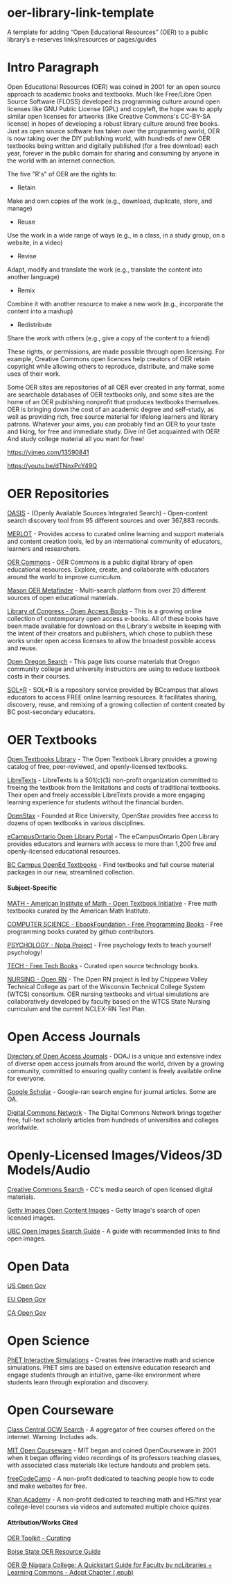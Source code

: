 # oer-library-link-template

A template for adding “Open Educational Resources” (OER) to a public library’s e-reserves links/resources or pages/guides

# Intro Paragraph

Open Educational Resources (OER) was coined in 2001 for an open source approach to academic books and textbooks. Much like Free/Libre Open Source Software (FLOSS) developed its programming culture around open licenses like GNU Public License (GPL) and copyleft, the hope was to apply similar open licenses for artworks (like Creative Commons's CC-BY-SA license) in hopes of developing a robust library culture around free books. Just as open source software has taken over the programming world, OER is now taking over the DIY publishing world, with hundreds of new OER textbooks being written and digitally published (for a free download) each year, forever in the public domain for sharing and consuming by anyone in the world with an internet connection.

The five "R's" of OER are the rights to:

- Retain

Make and own copies of the work (e.g., download, duplicate, store, and manage)

- Reuse

Use the work in a wide range of ways (e.g., in a class, in a study group, on a website, in a video)

- Revise

Adapt, modify and translate the work (e.g., translate the content into another language)

- Remix

Combine it with another resource to make a new work (e.g., incorporate the content into a mashup)

- Redistribute

Share the work with others (e.g., give a copy of the content to a friend)

These rights, or permissions, are made possible through open licensing. For example, Creative Commons open licences help creators of OER retain copyright while allowing others to reproduce, distribute, and make some uses of their work.

Some OER sites are repositories of all OER ever created in any format, some are searchable databases of OER textbooks only, and some sites are the home of an OER publishing nonprofit that produces textbooks themselves. OER is bringing down the cost of an academic degree and self-study, as well as providing rich, free source material for lifelong learners and library patrons. Whatever your aims, you can probably find an OER to your taste and liking, for free and immediate study. Dive in! Get acquainted with OER! And study college material all you want for free!

https://vimeo.com/13590841

https://youtu.be/dTNnxPcY49Q

# OER Repositories

[OASIS](https://oasis.geneseo.edu/index.php) - (Openly Available Sources Integrated Search) - Open-content search discovery tool from 95 different sources and over 367,883 records.

[MERLOT](https://merlot.org) - Provides access to curated online learning and support materials and content creation tools, led by an international community of educators, learners and researchers.

[OER Commons](https://oercommons.org) - OER Commons is a public digital library of open educational resources. Explore, create, and collaborate with educators around the world to improve curriculum.

[Mason OER Metafinder](https://oer.gmu.edu) - Multi-search platform from over 20 different sources of open educational materials.

[Library of Congress - Open Access Books](https://www.loc.gov/collections/open-access-books/) - This is a growing online collection of contemporary open access e-books. All of these books have been made available for download on the Library's website in keeping with the intent of their creators and publishers, which chose to publish these works under open access licenses to allow the broadest possible access and reuse.

[Open Oregon Search](https://openoregon.org/resources/) - This page lists course materials that Oregon community college and university instructors are using to reduce textbook costs in their courses.

[SOL*R](https://solr.bccampus.ca/wp/) - SOL*R is a repository service provided by BCcampus that allows educators to access FREE online learning resources. It facilitates sharing, discovery, reuse, and remixing of a growing collection of content created by BC post-secondary educators.

# OER Textbooks

[Open Textbooks Library](https://open.umn.edu/opentextbooks) - The Open Textbook Library provides a growing catalog of free, peer-reviewed, and openly-licensed textbooks.

[LibreTexts](https://libretexts.org) - LibreTexts is a 501(c)(3) non-profit organization committed to freeing the textbook from the limitations and costs of traditional textbooks. Their open and freely accessible LibreTexts provide a more engaging learning experience for students without the financial burden.

[OpenStax](https://openstax.org) - Founded at Rice University, OpenStax provides free access to dozens of open textbooks in various disciplines.

[eCampusOntario Open Library Portal](https://openlibrary.ecampusontario.ca) - The eCampusOntario Open Library provides educators and learners with access to more than 1,200 free and openly-licensed educational resources.

[BC Campus OpenEd Textbooks](https://open.bccampus.ca/browse-our-collection/find-open-textbooks/) - Find textbooks and full course material packages in our new, streamlined collection.

#### Subject-Specific

[MATH - American Institute of Math - Open Textbook Initiative](https://aimath.org/textbooks/) - Free math textbooks curated by the American Math Institute.

[COMPUTER SCIENCE - EbookFoundation - Free Programming Books](https://github.com/EbookFoundation/free-programming-books) - Free programming books curated by github contributors.

[PSYCHOLOGY - Noba Project](https://nobaproject.com) - Free psychology texts to teach yourself psychology!

[TECH - Free Tech Books](https://www.freetechbooks.com/) - Curated open source technology books.

[NURSING - Open RN](https://www.cvtc.edu/landing-pages/grants/open-rn) - The Open RN project is led by Chippewa Valley Technical College as part of the Wisconsin Technical College System (WTCS) consortium. OER nursing textbooks and virtual simulations are collaboratively developed by faculty based on the WTCS State Nursing curriculum and the current NCLEX-RN Test Plan.


# Open Access Journals

[Directory of Open Access Journals](https://doaj.org) - DOAJ is a unique and extensive index of diverse open access journals from around the world, driven by a growing community, committed to ensuring quality content is freely available online for everyone.

[Google Scholar](https://scholar.google.com) - Google-ran search engine for journal articles. Some are OA.

[Digital Commons Network](https://network.bepress.com) - The Digital Commons Network brings together free, full-text scholarly articles from hundreds of universities and colleges worldwide.


# Openly-Licensed Images/Videos/3D Models/Audio

[Creative Commons Search](https://search.creativecommons.org) - CC's media search of open licensed digital materials.

[Getty Images Open Content Images](https://search.getty.edu/gateway/search?q=&cat=highlight&f=%22Open+Content+Images%22&rows=10&srt=a&dir=s&pg=1) - Getty Image's search of open licensed images.

[UBC Open Images Search Guide](https://copyright.ubc.ca/image-sources/) - A guide with recommended links to find open images.

# Open Data

[US Open Gov](https://data.gov/open-gov/)

[EU Open Gov](https://data.europa.eu/en)

[CA Open Gov](https://open.canada.ca/en/open-data)

# Open Science

[PhET Interactive Simulations](https://phet.colorado.edu) - Creates free interactive math and science simulations. PhET sims are based on extensive education research and engage students through an intuitive, game-like environment where students learn through exploration and discovery.

# Open Courseware

[Class Central OCW Search](https://classcentral.com) - A aggregator of free courses offered on the internet. Warning: Includes ads.

[MIT Open Courseware](https://ocw.mit.edu) - MIT began and coined OpenCourseware in 2001 when it began offering video recordings of its professors teaching classes, with associated class materials like lecture handouts and problem sets.

[freeCodeCamp](https://freecodecamp.org) - A non-profit dedicated to teaching people how to code and make websites for free.

[Khan Academy](https://khanacademy.org) - A non-profit dedicated to teaching math and HS/first year college-level courses via videos and automated multiple choice quizes.


#### Attribution/Works Cited

[OER Toolkit - Curating](https://tlp-lpa.ca/oer-toolkit/finding-curating)

[Boise State OER Resource Guide](https://guides.boisestate.edu/oer/collectionsandopentextbooks)

[OER @ Niagara College: A Quickstart Guide for Faculty by ncLibraries + Learning Commons - Adopt Chapter (.epub)](https://nclibraries.niagaracollege.ca/oer/adopt)












